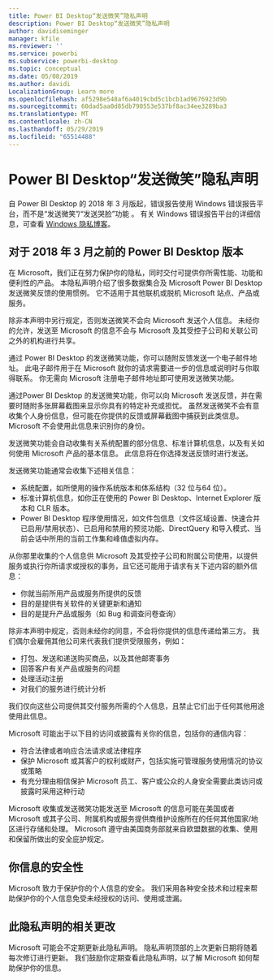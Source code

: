 ```yaml
---
title: Power BI Desktop“发送微笑”隐私声明
description: Power BI Desktop“发送微笑”隐私声明
author: davidiseminger
manager: kfile
ms.reviewer: ''
ms.service: powerbi
ms.subservice: powerbi-desktop
ms.topic: conceptual
ms.date: 05/08/2019
ms.author: davidi
LocalizationGroup: Learn more
ms.openlocfilehash: af5298e548af6a4019cbd5c1bcb1ad9676923d9b
ms.sourcegitcommit: 60dad5aa0d85db790553e537bf8ac34ee3289ba3
ms.translationtype: MT
ms.contentlocale: zh-CN
ms.lasthandoff: 05/29/2019
ms.locfileid: "65514488"
---
```

# <a name="power-bi-desktop-send-a-smile-privacy-statement"></a>Power BI Desktop“发送微笑”隐私声明

自 Power BI Desktop 的 2018 年 3 月版起，错误报告使用 Windows 错误报告平台，而不是“发送微笑”/“发送哭脸”功能    。 有关 Windows 错误报告平台的详细信息，可查看 [Windows 隐私博客](https://blogs.windows.com/windowsexperience/2018/01/24/microsoft-introduces-new-privacy-tools-ahead-of-data-privacy-day/)。 

## <a name="for-versions-of-power-bi-desktop-prior-to-march-2018"></a>对于 2018 年 3 月之前的 Power BI Desktop 版本

在 Microsoft，我们正在努力保护你的隐私，同时交付可提供你所需性能、功能和便利性的产品。 本隐私声明介绍了很多数据集合及 Microsoft Power BI Desktop 发送微笑反馈的使用惯例。  它不适用于其他联机或脱机 Microsoft 站点、产品或服务。

除非本声明中另行规定，否则发送微笑不会向 Microsoft 发送个人信息。  未经你的允许，发送至 Microsoft 的信息不会与 Microsoft 及其受控子公司和关联公司之外的机构进行共享。

通过 Power BI Desktop 的发送微笑功能，你可以随附反馈发送一个电子邮件地址。  此电子邮件用于在 Microsoft 就你的请求需要进一步的信息或说明时与你取得联系。 你无需向 Microsoft 注册电子邮件地址即可使用发送微笑功能。 

通过Power BI Desktop 的发送微笑功能，你可以向 Microsoft 发送反馈，并在需要时随附多张屏幕截图来显示你具有的特定补充或担忧。  虽然发送微笑不会有意收集个人身份信息，但可能在你提供的反馈或屏幕截图中捕获到此类信息。  Microsoft 不会使用此信息来识别你的身份。

发送微笑功能会自动收集有关系统配置的部分信息、标准计算机信息，以及有关如何使用 Microsoft 产品的基本信息。  此信息将在你选择发送反馈时进行发送。

发送微笑功能通常会收集下述相关信息： 

* 系统配置，如所使用的操作系统版本和体系结构（32 位与64 位）。
* 标准计算机信息，如你正在使用的 Power BI Desktop、Internet Explorer 版本和 CLR 版本。
* Power BI Desktop 程序使用情况，如文件包信息（文件区域设置、快速合并已启用/禁用状态）、已启用和禁用的预览功能、DirectQuery 和导入模式、当前会话中所用的当前工作集和峰值虚拟内存。

从你那里收集的个人信息供 Microsoft 及其受控子公司和附属公司使用，以提供服务或执行你所请求或授权的事务，且它还可能用于请求有关下述内容的额外信息：

* 你就当前所用产品或服务所提供的反馈
* 目的是提供有关软件的关键更新和通知
* 目的是提升产品或服务（如 Bug 和调查问卷查询）

除非本声明中规定，否则未经你的同意，不会将你提供的信息传递给第三方。 我们偶尔会雇佣其他公司来代表我们提供受限服务，例如：

* 打包、发送和递送购买商品，以及其他邮寄事务
* 回答客户有关产品或服务的问题
* 处理活动注册
* 对我们的服务进行统计分析

我们仅向这些公司提供其交付服务所需的个人信息，且禁止它们出于任何其他用途使用此信息。

Microsoft 可能出于以下目的访问或披露有关你的信息，包括你的通信内容：

* 符合法律或者响应合法请求或法律程序
* 保护 Microsoft 或其客户的权利或财产，包括实施可管理服务使用情况的协议或策略
* 有充分理由相信保护 Microsoft 员工、客户或公众的人身安全需要此类访问或披露时采用这种行动

Microsoft 收集或发送微笑功能发送至 Microsoft 的信息可能在美国或者 Microsoft 或其子公司、附属机构或服务提供商维护设施所在的任何其他国家/地区进行存储和处理。  Microsoft 遵守由美国商务部就来自欧盟数据的收集、使用和保留所做出的安全庇护规定。

## <a name="security-of-your-information"></a>你信息的安全性
Microsoft 致力于保护你的个人信息的安全。 我们采用各种安全技术和过程来帮助保护你的个人信息免受未经授权的访问、使用或泄漏。

## <a name="changes-to-this-privacy-statement"></a>此隐私声明的相关更改
Microsoft 可能会不定期更新此隐私声明。 隐私声明顶部的上次更新日期将随着每次修订进行更新。 我们鼓励你定期查看此隐私声明，以了解 Microsoft 如何帮助保护你的信息。


